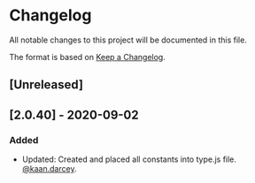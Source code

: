 # Changelog

All notable changes to this project will be documented in this file.

The format is based on [Keep a Changelog](https://keepachangelog.com/en/1.0.0/).

## [Unreleased]

## [2.0.40] - 2020-09-02

### Added

- Updated: Created and placed all constants into type.js file. [@kaan.darcey](https://github.com/KDarcey).
